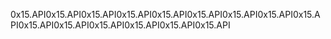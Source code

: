 0x15.API0x15.API0x15.API0x15.API0x15.API0x15.API0x15.API0x15.API0x15.API0x15.API0x15.API0x15.API0x15.API0x15.API0x15.API
